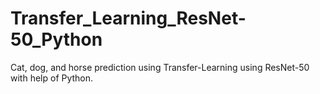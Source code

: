 # Transfer_Learning_ResNet-50_Python
Cat, dog, and horse prediction using Transfer-Learning using ResNet-50 with help of Python.
